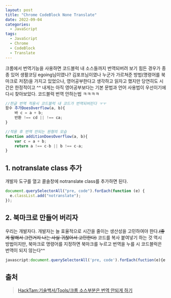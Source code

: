 ```yaml
---
layout: post
title: "Chrome CodeBlock None Translate"
date: 2022-09-04
categories:
  - JavaScript
tags:
  - JavaScript
  - Chrome
  - CodeBlock
  - Translate
---
```


크롬에서 번역기능을 사용하면 코드블럭 내 소스들까지 번역되버려 보기 힘든 경우가 종종 있어 생활코딩 egoing님이였나? 김포프님이였나 누군가 가르쳐준 방법(명령어를 북마크로 저장)을 가지고 있었으나, 영어공부한다고 생각하고 읽자고 했지만 당연히도 시간은 한정적이고 ^^ 내게는 아직 영어공부보다는 기본 문법과 언어 사용법이 우선이기에 다시 찾아보았다. 코드블럭 번역 안하는법 ㅋㅋㅋㅋ

```javascript
//한글 번역 적용시 코드블럭 내 코드가 번역되버린다 ㅜㅜ
함수 추가DoesOverflow(a, b){
    바 c = a + b;
    반환 !== cd || !== ca;
}

//적용 후 번역 안되는 원형의 모습
function additionDoesOverflow(a, b){
    var c = a + b;
    return a !== c-b || b !== c-a;
}
```

## 1. notranslate class 추가

개발자 도구를 열고 콜솔창에 notranslate class를 추가하면 된다.

```javascript
document.querySelectorAll("pre, code").forEach(function (e) {
  e.classList.add("notranslate");
});
```

## 2. 북마크로 만들어 버리자

우리는 개발자다. 개발자는 늘 효율적으로 시간을 줄이는 생산성을 고민하여야 한다.~~(좋게 말해서 그런거지 나는 사실 귀찮아서 고민한다)~~ 코드를 복사 붙여넣기 하는 것 역시 방법이지만, 북마크로 명령어를 지정하면 북마크를 누르고 번역을 누를 시 코드블럭은 번역이 되지 않는다^^

```javascript
javascript:document.querySelectorAll('pre, code').forEach(fuction(e){e.classList.add('notranslate');});
```

## 출처

> [HackTam:기술백서/Tools/크롬 소스부분은 번역 안되게 하기](https://hacktam.kr/etclec/153)
